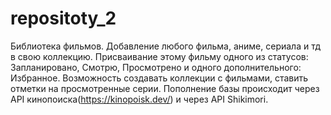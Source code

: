 # repositoty_2
Библиотека фильмов. Добавление любого фильма, аниме, сериала и тд в свою коллекцию. Присваивание этому фильму одного из статусов:
Запланировано, Смотрю, Просмотрено и одного дополнительного: Избранное. Возможность создавать коллекции с фильмами, ставить отметки на просмотренные серии.
Пополнение базы происходит через API кинопоиска(https://kinopoisk.dev/) и через API Shikimori.
